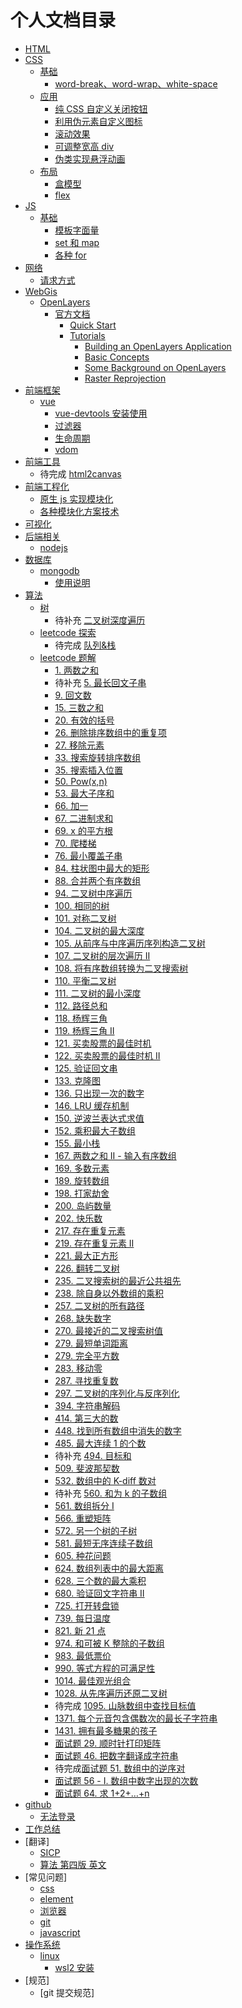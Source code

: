 <!--
 * @Author: ArcherGrey
 * @Date: 2020-04-13 16:27:01
 * @LastEditTime: 2020-06-23 19:56:16
 * @Description: 文档目录
 * @FilePath: \UnlimitedDocsWork\index.md
 -->

# 个人文档目录

- [HTML]()
- [CSS]()
  - [基础]()
    - [word-break、word-wrap、white-space](./docs/Css/basic/word.md)
  - [应用]()
    - [纯 CSS 自定义关闭按钮](./docs/Css/apply/closebutton.md)
    - [利用伪元素自定义图标](./docs/Css/apply/fakeicon.md)
    - [滚动效果](./docs/Css/apply/roll.md)
    - [可调整宽高 div](./docs/Css/apply/resizediv.md)
    - [伪类实现悬浮动画](./docs/Css/apply/hoverAnime.md)
  - [布局]()
    - [盒模型](./docs/Css/layout/box/index.md)
    - [flex](./docs/Css/layout/box/flex.md)
- [JS]()
  - [基础]()
    - [模板字面量](./docs/JavaScript/es6/模板字面量.md)
    - [set 和 map](./docs/JavaScript/es6/set_map.md)
    - [各种 for](./docs/JavaScript/es6/for.md)
- [网络]()
  - [请求方式](./docs/Network/request.md)
- [WebGis]()
  - [OpenLayers]()
    - [官方文档]()
      - [Quick Start](./docs/WebGis/OpenLayers/官方文档/QuickStart.md)
      - [Tutorials]()
        - [Building an OpenLayers Application]()
        - [Basic Concepts](./docs/WebGis/OpenLayers/官方文档/Tutorials/BasicConcepts.md)
        - [Some Background on OpenLayers]()
        - [Raster Reprojection]()
- [前端框架]()
  - [vue]()
    - [vue-devtools 安装使用](./docs/FE_framework/vue/devtools.md)
    - [过滤器](./docs/FE_framework/vue/filter.md)
    - [生命周期](./docs/FE_framework/vue/life.md)
    - [vdom](./docs/FE_framework/vue/life.md)
- [前端工具]()
  - 待完成 [html2canvas](./docs/FE_Tools/html2canvas.md)
- [前端工程化]()
  - [原生 js 实现模块化](./docs/FEE/原生js模块化.md)
  - [各种模块化方案技术](./docs/FEE/module.md)
- [可视化]()
- [后端相关]()
  - [nodejs]()
- [数据库]()
  - [mongodb]()
    - [使用说明](./docs/Database/mongo/index.md)
- [算法]()
  - [树]()
    - 待补充 [二叉树深度遍历](./docs/Algorithm/tree/dfs/md)
  - [leetcode 探索]()
    - 待完成 [队列&栈](./docs/Algorithm/leetcode_Class/queue_stack.md)
  - [leetcode 题解]()
    - [1. 两数之和](./docs/Algorithm/leetcode/1.md)
    - 待补充 [5. 最长回文子串](./docs/Algorithm/leetcode/5.md)
    - [9. 回文数](./docs/Algorithm/leetcode/9.md)
    - [15. 三数之和](./docs/Algorithm/leetcode/15.md)
    - [20. 有效的括号](./docs/Algorithm/leetcode/20.md)
    - [26. 删除排序数组中的重复项](./docs/Algorithm/leetcode/26.md)
    - [27. 移除元素](./docs/Algorithm/leetcode/27.md)
    - [33. 搜索旋转排序数组](./docs/Algorithm/leetcode/33.md)
    - [35. 搜索插入位置](./docs/Algorithm/leetcode/35.md)
    - [50. Pow(x,n)](./docs/Algorithm/leetcode/50.md)
    - [53. 最大子序和](./docs/Algorithm/leetcode/53.md)
    - [66. 加一](./docs/Algorithm/leetcode/66.md)
    - [67. 二进制求和](./docs/Algorithm/leetcode/67.md)
    - [69. x 的平方根](./docs/Algorithm/leetcode/69.md)
    - [70. 爬楼梯](./docs/Algorithm/leetcode/70.md)
    - [76. 最小覆盖子串](./docs/Algorithm/leetcode/76.md)
    - [84. 柱状图中最大的矩形](./docs/Algorithm/leetcode/84.md)
    - [88. 合并两个有序数组](./docs/Algorithm/leetcode/88.md)
    - [94. 二叉树中序遍历](./docs/Algorithm/leetcode/94.md)
    - [100. 相同的树](./docs/Algorithm/leetcode/100.md)
    - [101. 对称二叉树](./docs/Algorithm/leetcode/101.md)
    - [104. 二叉树的最大深度](./docs/Algorithm/leetcode/104.md)
    - [105. 从前序与中序遍历序列构造二叉树](./docs/Algorithm/leetcode/105.md)
    - [107. 二叉树的层次遍历 II](./docs/Algorithm/leetcode/107.md)
    - [108. 将有序数组转换为二叉搜索树](./docs/Algorithm/leetcode/108.md)
    - [110. 平衡二叉树](./docs/Algorithm/leetcode/110.md)
    - [111. 二叉树的最小深度](./docs/Algorithm/leetcode/111.md)
    - [112. 路径总和](./docs/Algorithm/leetcode/112.md)
    - [118. 杨辉三角](./docs/Algorithm/leetcode/118.md)
    - [119. 杨辉三角 II](./docs/Algorithm/leetcode/119.md)
    - [121. 买卖股票的最佳时机](./docs/Algorithm/leetcode/121.md)
    - [122. 买卖股票的最佳时机 II](./docs/Algorithm/leetcode/122.md)
    - [125. 验证回文串](./docs/Algorithm/leetcode/125.md)
    - [133. 克隆图](./docs/Algorithm/leetcode/133.md)
    - [136. 只出现一次的数字](./docs/Algorithm/leetcode/136.md)
    - [146. LRU 缓存机制](./docs/Algorithm/leetcode/146.md)
    - [150. 逆波兰表达式求值](./docs/Algorithm/leetcode/150.md)
    - [152. 乘积最大子数组](./docs/Algorithm/leetcode/152.md)
    - [155. 最小栈](./docs/Algorithm/leetcode/155.md)
    - [167. 两数之和 II - 输入有序数组](./docs/Algorithm/leetcode/167.md)
    - [169. 多数元素](./docs/Algorithm/leetcode/169.md)
    - [189. 旋转数组](./docs/Algorithm/leetcode/189.md)
    - [198. 打家劫舍](./docs/Algorithm/leetcode/198.md)
    - [200. 岛屿数量](./docs/Algorithm/leetcode/200.md)
    - [202. 快乐数](./docs/Algorithm/leetcode/202.md)
    - [217. 存在重复元素](./docs/Algorithm/leetcode/217.md)
    - [219. 存在重复元素 II](./docs/Algorithm/leetcode/219.md)
    - [221. 最大正方形](./docs/Algorithm/leetcode/221.md)
    - [226. 翻转二叉树](./docs/Algorithm/leetcode/226.md)
    - [235. 二叉搜索树的最近公共祖先](./docs/Algorithm/leetcode/235.md)
    - [238. 除自身以外数组的乘积](./docs/Algorithm/leetcode/238.md)
    - [257. 二叉树的所有路径](./docs/Algorithm/leetcode/257.md)
    - [268. 缺失数字](./docs/Algorithm/leetcode/268.md)
    - [270. 最接近的二叉搜索树值](./docs/Algorithm/leetcode/270.md)
    - [279. 最短单词距离](./docs/Algorithm/leetcode/243.md)
    - [279. 完全平方数](./docs/Algorithm/leetcode/279.md)
    - [283. 移动零](./docs/Algorithm/leetcode/283.md)
    - [287. 寻找重复数](./docs/Algorithm/leetcode/287.md)
    - [297. 二叉树的序列化与反序列化](./docs/Algorithm/leetcode/297.md)
    - [394. 字符串解码](./docs/Algorithm/leetcode/394.md)
    - [414. 第三大的数](./docs/Algorithm/leetcode/414.md)
    - [448. 找到所有数组中消失的数字](./docs/Algorithm/leetcode/448.md)
    - [485. 最大连续 1 的个数](./docs/Algorithm/leetcode/485.md)
    - 待补充 [494. 目标和](./docs/Algorithm/leetcode/494.md)
    - [509. 斐波那契数](./docs/Algorithm/leetcode/509.md)
    - [532. 数组中的 K-diff 数对](./docs/Algorithm/leetcode/532.md)
    - 待补充 [560. 和为 k 的子数组](./docs/Algorithm/leetcode/560.md)
    - [561. 数组拆分 I](./docs/Algorithm/leetcode/561.md)
    - [566. 重塑矩阵](./docs/Algorithm/leetcode/566.md)
    - [572. 另一个树的子树](./docs/Algorithm/leetcode/572.md)
    - [581. 最短无序连续子数组](./docs/Algorithm/leetcode/581.md)
    - [605. 种花问题](./docs/Algorithm/leetcode/605.md)
    - [624. 数组列表中的最大距离](./docs/Algorithm/leetcode/624.md)
    - [628. 三个数的最大乘积](./docs/Algorithm/leetcode/628.md)
    - [680. 验证回文字符串 Ⅱ](./docs/Algorithm/leetcode/680.md)
    - [725. 打开转盘锁](./docs/Algorithm/leetcode/725.md)
    - [739. 每日温度](./docs/Algorithm/leetcode/739.md)
    - [821. 新 21 点](./docs/Algorithm/leetcode/821.md)
    - [974. 和可被 K 整除的子数组](./docs/Algorithm/leetcode/974.md)
    - [983. 最低票价](./docs/Algorithm/leetcode/983.md)
    - [990. 等式方程的可满足性](./docs/Algorithm/leetcode/990.md)
    - [1014. 最佳观光组合](./docs/Algorithm/leetcode/1014.md)
    - [1028. 从先序遍历还原二叉树](./docs/Algorithm/leetcode/1028.md)
    - 待完成 [1095. 山脉数组中查找目标值](./docs/Algorithm/leetcode/1095.md)
    - [1371. 每个元音包含偶数次的最长子字符串](./docs/Algorithm/leetcode/1371.md)
    - [1431. 拥有最多糖果的孩子](./docs/Algorithm/leetcode/1431.md)
    - [面试题 29. 顺时针打印矩阵](./docs/Algorithm/leetcode/i29.md)
    - [面试题 46. 把数字翻译成字符串](./docs/Algorithm/leetcode/i46.md)
    - 待完成[面试题 51. 数组中的逆序对](./docs/Algorithm/leetcode/i51.md)
    - [面试题 56 - I. 数组中数字出现的次数](./docs/Algorithm/leetcode/i56.md)
    - [面试题 64. 求 1+2+…+n](./docs/Algorithm/leetcode/i64.md)
- [github]()
  - [无法登录](./docs/github/host.md)
- [工作总结]()
- [翻译]
  - [SICP](./docs/translate/SICP.md)
  - [算法 第四版 英文](./docs/translate/a4red.md)
- [常见问题]
  - [css](./docs/question/css.md)
  - [element](./docs/question/element.md)
  - [浏览器](./docs/question/browser.md)
  - [git](./docs/question/git.md)
  - [javascript](./docs/question/javascript.md)
- [操作系统]()
  - [linux]()
    - [wsl2 安装](./docs/os/linux/wsl2.md)
- [规范]
  - [git 提交规范]
